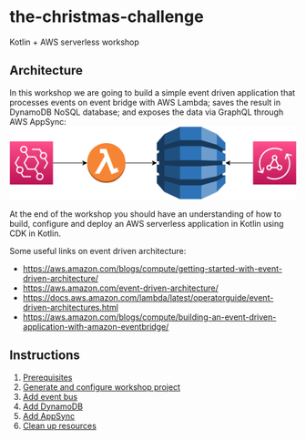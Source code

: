 # the-christmas-challenge
Kotlin + AWS serverless workshop

## Architecture

In this workshop we are going to build a simple event driven application that processes events on event bridge with AWS Lambda; saves the result in DynamoDB NoSQL database; and exposes the data via GraphQL through AWS AppSync:
![event-app](instructions/images/EventApp.png)

At the end of the workshop you should have an understanding of how to build, configure and deploy an AWS serverless application in Kotlin using CDK in Kotlin.

Some useful links on event driven architecture:
* https://aws.amazon.com/blogs/compute/getting-started-with-event-driven-architecture/
* https://aws.amazon.com/event-driven-architecture/
* https://docs.aws.amazon.com/lambda/latest/operatorguide/event-driven-architectures.html
* https://aws.amazon.com/blogs/compute/building-an-event-driven-application-with-amazon-eventbridge/

## Instructions

1. [Prerequisites](instructions/1-prerequisites.adoc)
2. [Generate and configure workshop project](instructions/2-generate-workshop-project.adoc)
3. [Add event bus](instructions/3-add-event-bus.adoc)
4. [Add DynamoDB](instructions/4-add-dynamoDB.adoc)
5. [Add AppSync](instructions/5-add-app-sync.adoc)
6. [Clean up resources](instructions/6-clean-up.adoc)
